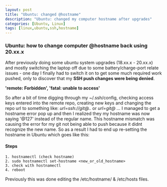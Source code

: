 ```yaml
---
layout: post
title: "Ubuntu: changed @hostname"
description: "Ubuntu: changed my computer hostname after upgrades"
categories: [Ubuntu, Linux]
tags: [linux,ubuntu,ssh,hostname]
---
```


### Ubuntu: how to change computer @hostname back using 20.xx.x

After previously doing some ubuntu system upgrades (18.xx.x - 20.xx.x) and mostly switching the laptop off due to some battery/charge-port relate issues - one day I finally had to switch it on to get some much required work pushed, only to discover that my **SSH push changes were being denied**. 

**'remote: Forbidden', 'fatal: unable to access'**

So after a bit of time digging through my ~/.ssh/config, checking access keys entered into the remote repo, creating new keys and changing the repo url to something like: *url=ssh://git@..* or *url=git@ ...* I managed to get a hostname error pop up and then I realized they my hostname was now saying '@127' instead of the regular name. This hostname mismatch was causing the error for my git not being able to push because it didnt recognize the new name. So as a result I had to end up re-setting the hostname in Ubuntu which goes like this:

#### Steps
~~~
1. hostnamectl (check hostname)
2. sudo hostnamectl set-hostname <new_or_old_hostname>
3. check with hostnamectl
4. reboot
~~~
Previously this was done editing the /etc/hostname/ &amp; /etc/hosts files.

